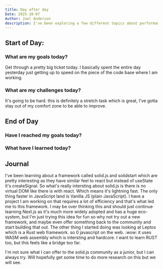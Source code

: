 ```yaml
---
title: Day after day
Date: 2025-10-07
Author: Joel Anderson
description: I've been exploring a few different topics about performance in framework and "ergonomics"
---
```


## Start of Day:

### What are my goals today?
Get through a pretty big ticket today. I basically spent the entire day yesterday just getting up to speed on the piece of the code base where I am working.

### What are my challenges today?
It's going to be hard. this is definitely a stretch task which is great, I've gotta stay out of my comfort zone to be able to improve.

## End of Day

### Have I reached my goals today?


### What have I learned today?

## Journal
I've been learning about a framework called solid.js and solidstart which are pretty interesting as they have similar feel to react but instead of useState it's createSignal. So what's really intersting about solid.js is there is no virtual DOM like there is with react. Which means it's lightning fast. The only thing faster in JavaScript land is Vanilla JS (plain JavaScript). I have a project I am working on that requires a lot of efficiency and that's what led me to this framework. I may be over thinking this and should just continue learning Next.js as it's much more widely adopted and has a huge eco-system, but I'm just trying this idea for fun so why not try out a new framework, and maybe even offer something back to the community and start building that out. The other thing I started doing was looking at Leptos which is a Rust web framework. so 0 javascript on the web. :wow: it uses WASM web assembly which is intersting and hardcore. I want to learn RUST too, but this feels like a bridge too far.

I'm not sure what I can offer to the solid.js community as a junior, but I can always try. Will hopefully get some time to do more research on this but we will see.
